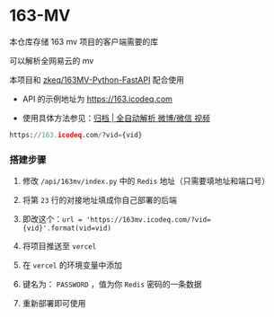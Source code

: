 # 163-MV

本仓库存储 163 mv 项目的客户端需要的库

可以解析全网易云的 mv

本项目和 [zkeq/163MV-Python-FastAPI](https://github.com/zkeq/163MV-Python-FastAPI) 配合使用

- API 的示例地址为 https://163.icodeq.com

- 使用具体方法参见：[归档 | 全自动解析 微博/微信 视频](https://icodeq.com/2022/03e4ec0968c8/#%E7%BD%91%E6%98%93MV%EF%BC%88%E5%85%A8%E8%87%AA%E5%8A%A8%E9%80%86%E5%90%91%E7%BC%93%E5%AD%98%E7%89%88%EF%BC%89-%E6%96%B0%E5%A2%9E)

```python
https://163.icodeq.com/?vid={vid}
```

### 搭建步骤

1. 修改 `/api/163mv/index.py` 中的 `Redis` 地址（只需要填地址和端口号）

2. 将第 `23` 行的对接地址填成你自己部署的后端

3. 即改这个：`url = 'https://163mv.icodeq.com/?vid={vid}'.format(vid=vid)`

4. 将项目推送至 `vercel`

5. 在 `vercel` 的环境变量中添加 

6. 键名为： `PASSWORD` ，值为你 `Redis` 密码的一条数据

7. 重新部署即可使用 

